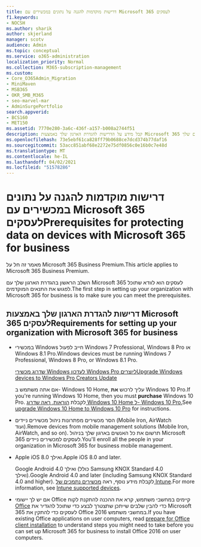 ```yaml
---
title: דרישות מוקדמות להגנה על נתונים במכשירים עם Microsoft 365 לעסקים
f1.keywords:
- NOCSH
ms.author: sharik
author: skjerland
manager: scotv
audience: Admin
ms.topic: conceptual
ms.service: o365-administration
localization_priority: Normal
ms.collection: M365-subscription-management
ms.custom:
- Core_O365Admin_Migration
- MiniMaven
- MSB365
- OKR_SMB_M365
- seo-marvel-mar
- AdminSurgePortfolio
search.appverid:
- BCS160
- MET150
ms.assetid: 7770e280-3a6c-436f-a157-b008a2744f51
description: קבל מידע על הדרישות להגדרת הארגון שלך באמצעות Microsoft 365 לעסקים והגנה על נתוני עבודה במכשירים של המשתמשים שלך.
ms.openlocfilehash: 73e5ebf61ca828ff79b0688ce7dcd374b77daf16
ms.sourcegitcommit: 53acc851abf68e2272e75df0856c0e16b0c7e48d
ms.translationtype: MT
ms.contentlocale: he-IL
ms.lasthandoff: 04/02/2021
ms.locfileid: "51578286"
---
```

# <a name="prerequisites-for-protecting-data-on-devices-with-microsoft-365-for-business"></a><span data-ttu-id="b801d-103">דרישות מוקדמות להגנה על נתונים במכשירים עם Microsoft 365 לעסקים</span><span class="sxs-lookup"><span data-stu-id="b801d-103">Prerequisites for protecting data on devices with Microsoft 365 for business</span></span>

<span data-ttu-id="b801d-104">מאמר זה חל על Microsoft 365 Business Premium.</span><span class="sxs-lookup"><span data-stu-id="b801d-104">This article applies to Microsoft 365 Business Premium.</span></span>

<span data-ttu-id="b801d-105">השלב הראשון בהגדרת הארגון שלך עם Microsoft 365 לעסקים הוא לוודא שתוכל לפגוש את התנאים המוקדמים.</span><span class="sxs-lookup"><span data-stu-id="b801d-105">The first step in setting up your organization with Microsoft 365 for business is to make sure you can meet the prerequisites.</span></span>
  
## <a name="requirements-for-setting-up-your-organization-with-microsoft-365-for-business"></a><span data-ttu-id="b801d-106">דרישות להגדרת הארגון שלך באמצעות Microsoft 365 לעסקים</span><span class="sxs-lookup"><span data-stu-id="b801d-106">Requirements for setting up your organization with Microsoft 365 for business</span></span>

- <span data-ttu-id="b801d-107">במכשירי Windows חייב לפעול Windows 7 Professional,‏ Windows 8 Pro או Windows 8.1 Pro.</span><span class="sxs-lookup"><span data-stu-id="b801d-107">Windows devices must be running Windows 7 Professional, Windows 8 Pro, or Windows 8.1 Pro.</span></span>
    
    [<span data-ttu-id="b801d-108">שדרוג מכשירי Windows לעדכון Windows Pro ליוצרים</span><span class="sxs-lookup"><span data-stu-id="b801d-108">Upgrade Windows devices to Windows Pro Creators Update</span></span>](upgrade-to-windows-pro-creators-update.md)
    
    <span data-ttu-id="b801d-109">אם אתה משתמש ב- Windows 10 Home, עליך לרכוש **את** Windows 10 Pro.</span><span class="sxs-lookup"><span data-stu-id="b801d-109">If you're running Windows 10 Home, then you must **purchase** Windows  10 Pro.</span></span> <span data-ttu-id="b801d-110">לקבלת [הוראות, ראה שדרוג Windows 10 Home ל- Windows 10 Pro.](https://support.microsoft.com/office/0aee10c1-4d34-43ee-a325-579c6c2df90e)</span><span class="sxs-lookup"><span data-stu-id="b801d-110">See [upgrade Windows 10 Home to Windows 10 Pro](https://support.microsoft.com/office/0aee10c1-4d34-43ee-a325-579c6c2df90e) for instructions.</span></span> 
    
- <span data-ttu-id="b801d-111">הסר מכשירים מפתרונות ניהול מכשירים ניידים (Mobile Iron, AirWatch ועוד).</span><span class="sxs-lookup"><span data-stu-id="b801d-111">Remove devices from mobile management solutions (Mobile Iron, AirWatch, and so on).</span></span> <span data-ttu-id="b801d-112">תרשום את כל האנשים בארגון שלך בניהול Microsoft 365 לעסקים למכשירים ניידים.</span><span class="sxs-lookup"><span data-stu-id="b801d-112">You'll enroll all the people in your organization in Microsoft 365 for business mobile management.</span></span>
    
- <span data-ttu-id="b801d-113">Apple iOS 8.0 ואילך.</span><span class="sxs-lookup"><span data-stu-id="b801d-113">Apple iOS 8.0 and later.</span></span>
    
    <span data-ttu-id="b801d-114">Google Android 4.0 ואילך (כולל Samsung KNOX Standard 4.0 ואילך).</span><span class="sxs-lookup"><span data-stu-id="b801d-114">Google Android 4.0 and later (including Samsung KNOX Standard 4.0 and higher).</span></span> <span data-ttu-id="b801d-115">לקבלת מידע נוסף, ראה [מכשירים נתמכים של Intune](/mem/intune/fundamentals/supported-devices-browsers).</span><span class="sxs-lookup"><span data-stu-id="b801d-115">For more information, see [Intune supported devices](/mem/intune/fundamentals/supported-devices-browsers).</span></span>
    
- <span data-ttu-id="b801d-116">אם יש לך יישומי Office קיימים במחשבי משתמש, קרא את ההכנה להתקנת לקוח [Office](prepare-for-office-client-deployment.md) כדי להבין שלבים שייתכן שתצטרך לבצע כדי שתוכל להגדיר את Microsoft 365 לעסקים כדי להתקין את Office 2016 במחשבי משתמש.</span><span class="sxs-lookup"><span data-stu-id="b801d-116">If you have existing Office applications on user computers, read [prepare for Office client installation](prepare-for-office-client-deployment.md) to understand steps you might need to take before you can set up Microsoft 365 for business to install Office 2016 on user computers.</span></span>